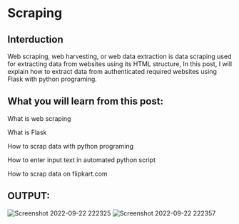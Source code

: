 #                                                                   Scraping
## Interduction
Web scraping, web harvesting, or web data extraction is data scraping used for extracting data from websites using its HTML structure, In this post, I will explain how to extract data from authenticated required websites using Flask with python programing.

## What you will learn from this post:

What is web scraping

What is Flask

How to scrap data with python programing

How to enter input text in automated python script

How to scrap data on flipkart.com

## OUTPUT:

![Screenshot 2022-09-22 222325](https://user-images.githubusercontent.com/75175276/191806948-8244e03e-b255-43cc-bb22-6bdf3a65146a.png)
![Screenshot 2022-09-22 222357](https://user-images.githubusercontent.com/75175276/191807027-f52c753c-ec1b-46be-9514-a6e11a6a278a.png)
